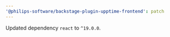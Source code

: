 ```yaml
---
'@philips-software/backstage-plugin-upptime-frontend': patch
---
```


Updated dependency `react` to `^19.0.0`.
